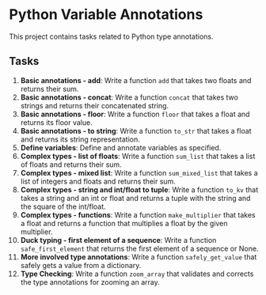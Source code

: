 # Python Variable Annotations

This project contains tasks related to Python type annotations.

## Tasks

1. **Basic annotations - add**: Write a function `add` that takes two floats and returns their sum.
2. **Basic annotations - concat**: Write a function `concat` that takes two strings and returns their concatenated string.
3. **Basic annotations - floor**: Write a function `floor` that takes a float and returns its floor value.
4. **Basic annotations - to string**: Write a function `to_str` that takes a float and returns its string representation.
5. **Define variables**: Define and annotate variables as specified.
6. **Complex types - list of floats**: Write a function `sum_list` that takes a list of floats and returns their sum.
7. **Complex types - mixed list**: Write a function `sum_mixed_list` that takes a list of integers and floats and returns their sum.
8. **Complex types - string and int/float to tuple**: Write a function `to_kv` that takes a string and an int or float and returns a tuple with the string and the square of the int/float.
9. **Complex types - functions**: Write a function `make_multiplier` that takes a float and returns a function that multiplies a float by the given multiplier.
10. **Duck typing - first element of a sequence**: Write a function `safe_first_element` that returns the first element of a sequence or None.
11. **More involved type annotations**: Write a function `safely_get_value` that safely gets a value from a dictionary.
12. **Type Checking**: Write a function `zoom_array` that validates and corrects the type annotations for zooming an array.

